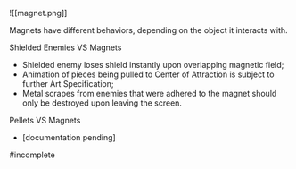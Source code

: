 ![[magnet.png]]

Magnets have different behaviors, depending on the object it interacts with.

Shielded Enemies VS Magnets
- Shielded enemy loses shield instantly upon overlapping magnetic field;
- Animation of pieces being pulled to Center of Attraction is subject to further Art Specification;
- Metal scrapes from enemies that were adhered to the magnet should only be destroyed upon leaving the screen.

Pellets VS Magnets
- [documentation pending]

#incomplete 